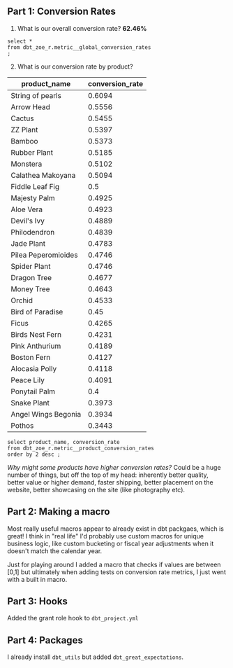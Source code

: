 ## Part 1: Conversion Rates

1. What is our overall conversion rate? **62.46%**

```
select *
from dbt_zoe_r.metric__global_conversion_rates
;
```

2. What is our conversion rate by product?


| product_name        | conversion_rate |
|---------------------|-----------------|
| String of pearls    | 0.6094          |
| Arrow Head          | 0.5556          |
| Cactus              | 0.5455          |
| ZZ Plant            | 0.5397          |
| Bamboo              | 0.5373          |
| Rubber Plant        | 0.5185          |
| Monstera            | 0.5102          |
| Calathea Makoyana   | 0.5094          |
| Fiddle Leaf Fig     | 0.5             |
| Majesty Palm        | 0.4925          |
| Aloe Vera           | 0.4923          |
| Devil's Ivy         | 0.4889          |
| Philodendron        | 0.4839          |
| Jade Plant          | 0.4783          |
| Pilea Peperomioides | 0.4746          |
| Spider Plant        | 0.4746          |
| Dragon Tree         | 0.4677          |
| Money Tree          | 0.4643          |
| Orchid              | 0.4533          |
| Bird of Paradise    | 0.45            |
| Ficus               | 0.4265          |
| Birds Nest Fern     | 0.4231          |
| Pink Anthurium      | 0.4189          |
| Boston Fern         | 0.4127          |
| Alocasia Polly      | 0.4118          |
| Peace Lily          | 0.4091          |
| Ponytail Palm       | 0.4             |
| Snake Plant         | 0.3973          |
| Angel Wings Begonia | 0.3934          |
| Pothos              | 0.3443          |


```
select product_name, conversion_rate
from dbt_zoe_r.metric__product_conversion_rates
order by 2 desc ; 
```

_Why might some products have higher conversion rates?_ Could be a huge number of things, but off the top of my head: inherently better quality, better value or higher demand, faster shipping, better placement on the website, better showcasing on the site (like photography etc).

## Part 2: Making a macro
Most really useful macros appear to already exist in dbt packgaes, which is great! I think in "real life" I'd probably use custom macros for unique business logic, like custom bucketing or fiscal year adjustments when it doesn't match the calendar year. 

Just for playing around I added a macro that checks if values are between [0,1] but ultimately when adding tests on conversion rate metrics, I just went with a built in macro.

## Part 3: Hooks
Added the grant role hook to `dbt_project.yml`

## Part 4: Packages
I already install `dbt_utils` but added `dbt_great_expectations`.
